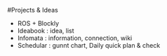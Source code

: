 #Projects & Ideas
- ROS + Blockly
- Ideabook : idea, list
- Infomata : information, connection, wiki
- Schedular : gunnt chart, Daily quick plan & check
